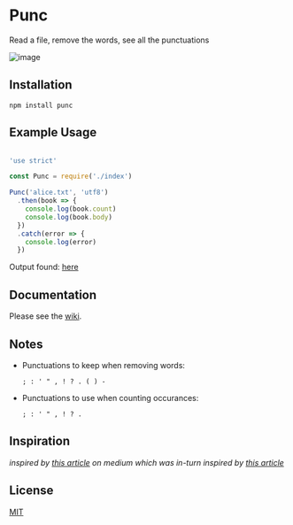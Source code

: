 # Punc
Read a file, remove the words, see all the punctuations

![image](https://cloud.githubusercontent.com/assets/3915598/13369726/783be3d0-dc9c-11e5-846a-5f1ec6517966.png)

## Installation
`npm install punc`

## Example Usage

```javascript

'use strict'

const Punc = require('./index')

Punc('alice.txt', 'utf8')
  .then(book => {
    console.log(book.count)
    console.log(book.body)
  })
  .catch(error => {
    console.log(error)
  })

```
Output found: [here][EXAMPLE_OUTPUT]

## Documentation
Please see the [wiki][WIKI].

## Notes
  - Punctuations to keep when removing words:

    `; : ' " , ! ? . ( ) -`

  - Punctuations to use when counting occurances:

    `; : ' " , ! ? .`

## Inspiration
*inspired by [this article][1] on medium which was in-turn inspired by [this article][2]*

## License
[MIT][LICENSE]

<!-- urls -->

[1]: https://medium.com/@neuroecology/punctuation-in-novels-8f316d542ec4#.6e7lvvwp8

[2]: http://www.c82.net/work/?id=347

[WIKI]: https://github.com/sgnl/punc/wiki/Usage

[EXAMPLE_OUTPUT]: https://gist.github.com/sgnl/cce4382fd9302515e838

[LICENSE]: https://github.com/sgnl/punc/blob/master/LICENSE


